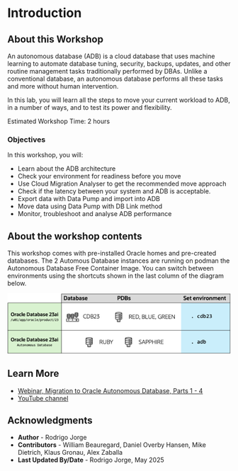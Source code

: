 # Introduction

## About this Workshop

An autonomous database (ADB) is a cloud database that uses machine learning to automate database tuning, security, backups, updates, and other routine management tasks traditionally performed by DBAs. Unlike a conventional database, an autonomous database performs all these tasks and more without human intervention.

In this lab, you will learn all the steps to move your current workload to ADB, in a number of ways, and to test its power and flexibility. 

Estimated Workshop Time: 2 hours

### Objectives

In this workshop, you will:

* Learn about the ADB architecture
* Check your environment for readiness before you move
* Use Cloud Migration Analyser to get the recommended move approach
* Check if the latency between your system and ADB is acceptable.
* Export data with Data Pump and import into ADB
* Move data using Data Pump with DB Link method
* Monitor, troubleshoot and analyse ADB performance

## About the workshop contents

This workshop comes with pre-installed Oracle homes and pre-created databases. The 2 Automous Database instances are running on podman the Autonomous Database Free Container Image.
You can switch between environments using the shortcuts shown in the last column of the diagram below.

![Overview of the Oracle Homes and databases in the lab](./images/introduction-overview.png " ")

## Learn More

* [Webinar, Migration to Oracle Autonomous Database, Parts 1 - 4](https://dohdatabase.com/webinars/)
* [YouTube channel](https://www.youtube.com/@upgradenow/)

## Acknowledgments
* **Author** - Rodrigo Jorge
* **Contributors** - William Beauregard, Daniel Overby Hansen, Mike Dietrich, Klaus Gronau, Alex Zaballa
* **Last Updated By/Date** - Rodrigo Jorge, May 2025
